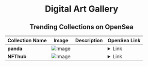 <div align="center">

# Digital Art Gallery

## Trending Collections on OpenSea

| Collection Name                       | Image                                                                                     | Description                       | OpenSea Link                                                                                          |
|---------------------------------------|-------------------------------------------------------------------------------------------|-----------------------------------|--------------------------------------------------------------------------------------------------------|
| **panda** | ![Image](https://i.seadn.io/s/raw/files/57f8ee23e7412130b63be3d1f31207cd.jpg?w=500&auto=format?w=200&auto=format) |  | <details><summary>Link</summary>[panda](https://opensea.io/collection/panda-778)</details> |
| **NFThub** | ![Image](https://i.seadn.io/s/raw/files/104b7550ab4434e7507a521dcc3dbce7.png?w=500&auto=format?w=200&auto=format) |  | <details><summary>Link</summary>[NFThub](https://opensea.io/collection/nfthub-4)</details> |

</div>